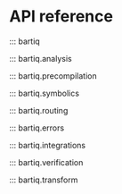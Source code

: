 # API reference

::: bartiq

::: bartiq.analysis

::: bartiq.precompilation

::: bartiq.symbolics

::: bartiq.routing

::: bartiq.errors

::: bartiq.integrations

::: bartiq.verification

::: bartiq.transform